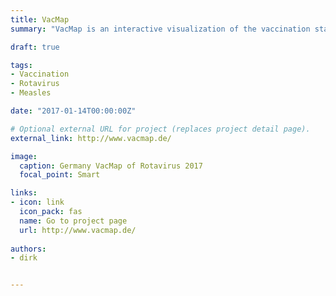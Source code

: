 ```yaml
---
title: VacMap
summary: "VacMap is an interactive visualization of the vaccination status in Germany. VacMap conveys a qualitative and quantitative representation of the vaccination coverage at the regional resolution."

draft: true

tags:
- Vaccination
- Rotavirus
- Measles

date: "2017-01-14T00:00:00Z"

# Optional external URL for project (replaces project detail page).
external_link: http://www.vacmap.de/

image:
  caption: Germany VacMap of Rotavirus 2017
  focal_point: Smart

links:
- icon: link
  icon_pack: fas
  name: Go to project page
  url: http://www.vacmap.de/
  
authors:
- dirk


---
```

